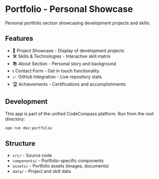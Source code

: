 # Portfolio - Personal Showcase

Personal portfolio section showcasing development projects and skills.

## Features

- 💼 Project Showcase - Display of development projects
- 🛠️ Skills & Technologies - Interactive skill matrix
- 📚 About Section - Personal story and background
- 📞 Contact Form - Get in touch functionality
- 📈 GitHub Integration - Live repository stats
- 🏆 Achievements - Certifications and accomplishments

## Development

This app is part of the unified CodeCompass platform. Run from the root directory:

```bash
npm run dev:portfolio
```

## Structure

- `src/` - Source code
- `components/` - Portfolio-specific components
- `assets/` - Portfolio assets (images, documents)
- `data/` - Project and skill data
